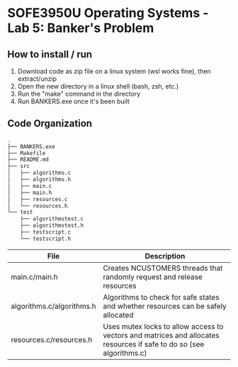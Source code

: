 # SOFE3950U Operating Systems - Lab 5: Banker's Problem

## How to install / run
1. Download code as zip file on a linux system (wsl works fine), then extract/unzip
2. Open the new directory in a linux shell (bash, zsh, etc.)
3. Run the "make" command in the directory
4. Run BANKERS.exe once it's been built

## Code Organization

```bash
.
├── BANKERS.exe
├── Makefile
├── README.md
├── src
│   ├── algorithms.c
│   ├── algorithms.h
│   ├── main.c
│   ├── main.h
│   ├── resources.c
│   └── resources.h
└── test
    ├── algorithmstest.c
    ├── algorithmstest.h
    ├── testscript.c
    └── testscript.h
```

| File              | Description                                                                              |
|-------------------|------------------------------------------------------------------------------------------|
| main.c/main.h     | Creates NCUSTOMERS threads that randomly request and release resources                   |
| algorithms.c/algorithms.h | Algorithms to check for safe states and whether resources can be safely allocated  |
| resources.c/resources.h | Uses mutex locks to allow access to vectors and matrices and allocates resources if safe to do so (see algorithms.c) |
